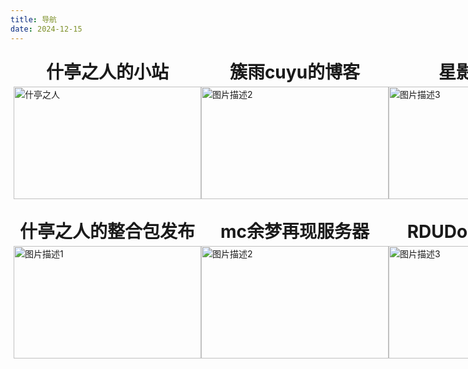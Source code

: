 ```yaml
---
title: 导航
date: 2024-12-15
---
```

<style>
  div > a {
    display: flex;
    flex-direction: column;
    align-items: center; /* 水平居中对齐 */
    text-decoration: none;
    color: inherit;
  }
  div > a > h1 {
    margin: 5px; /* 移除h1标签的默认外边距 */
    font-size: 2em;
  }

  /* 默认情况下，为桌面视图设置样式 */
  .link-container {
    display: flex;
    justify-content: space-around;
    padding: 5px;
  }

  .link-container + .link-container {
    padding-top: 20px;
  }

  @media only screen and (max-width: 768px) {
    /* 当屏幕宽度小于或等于768px时，应用以下样式 */
    .link-container {
      flex-direction: column;
      align-items: center;
      padding: 10px;
    }

    .link-container a {
      margin: 10px 0; /* 在每个链接之间添加上下间距 */
    }
  }
</style>

<div class="link-container">
  <a href="https://stzr.cjhcjh6.top" target="_blank">
    <h1>什亭之人的小站</h1>
    <img src="/imgs/1.png" alt="什亭之人" width="300" height="180"/>
  </a>
  <a href="https://cuyu.cjhcjh6.top" target="_blank">
    <h1>簇雨cuyu的博客</h1>
    <img src="/imgs/2.png" alt="图片描述2" width="300" height="180"/>
  </a>
  <a href="https://schale.us.kg" target="_blank">
    <h1>星影の博客</h1>
    <img src="/imgs/3.png" alt="图片描述3" width="300" height="180"/>
  </a>
</div>
<div class="link-container">
  <a href="https://modpack.rduteam.top/" target="_blank">
    <h1>什亭之人的整合包发布</h1>
    <img src="/imgs/4.png" alt="图片描述1" width="300" height="180"/>
  </a>
  <a href="https://mcweb.rduteam.top/" target="_blank">
    <h1>mc余梦再现服务器</h1>
    <img src="/imgs/5.png" alt="图片描述2" width="300" height="180"/>
  </a>
  <a href="https://docs.rduteam.top/" target="_blank">
    <h1>RDUDocs文档系统</h1>
    <img src="/imgs/6.png" alt="图片描述3" width="300" height="180"/>
  </a>
</div>